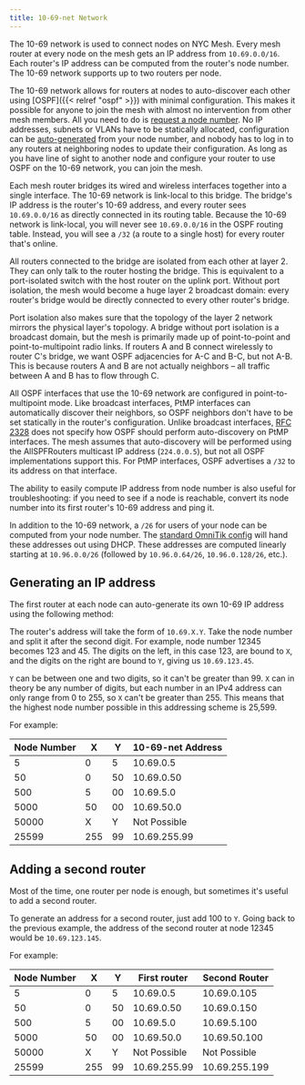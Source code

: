 ```yaml
---
title: 10-69-net Network
---
```


The 10-69 network is used to connect nodes on NYC Mesh. Every mesh router at every node on the mesh gets an IP address from `10.69.0.0/16`. Each router's IP address can be computed from the router's node number. The 10-69 network supports up to two routers per node.

The 10-69 network allows for routers at nodes to auto-discover each other using [OSPF]({{< relref "ospf" >}}) with minimal configuration. This makes it possible for anyone to join the mesh with almost no intervention from other mesh members. All you need to do is [request a node number](https://nycmesh.net/join). No IP addresses, subnets or VLANs have to be statically allocated, configuration can be [auto-generated](https://configgen.nycmesh.net) from your node number, and nobody has to log in to any routers at neighboring nodes to update their configuration. As long as you have line of sight to another node and configure your router to use OSPF on the 10-69 network, you can join the mesh.

Each mesh router bridges its wired and wireless interfaces together into a single interface. The 10-69 network is link-local to this bridge. The bridge's IP address is the router's 10-69 address, and every router sees `10.69.0.0/16` as directly connected in its routing table. Because the 10-69 network is link-local, you will never see `10.69.0.0/16` in the OSPF routing table. Instead, you will see a `/32` (a route to a single host) for every router that's online.

All routers connected to the bridge are isolated from each other at layer 2. They can only talk to the router hosting the bridge. This is equivalent to a port-isolated switch with the host router on the uplink port. Without port isolation, the mesh would become a huge layer 2 broadcast domain: every router's bridge would be directly connected to every other router's bridge.

Port isolation also makes sure that the topology of the layer 2 network mirrors the physical layer's topology. A bridge without port isolation is a broadcast domain, but the mesh is primarily made up of point-to-point and point-to-multipoint radio links. If routers A and B connect wirelessly to router C's bridge, we want OSPF adjacencies for A-C and B-C, but not A-B. This is because routers A and B are not actually neighbors – all traffic between A and B has to flow through C.

All OSPF interfaces that use the 10-69 network are configured in point-to-multipoint mode. Like broadcast interfaces, PtMP interfaces can automatically discover their neighbors, so OSPF neighbors don't have to be set statically in the router's configuration. Unlike broadcast interfaces,  [RFC 2328](https://tools.ietf.org/html/rfc2328) does not specify how OSPF should perform auto-discovery on PtMP interfaces. The mesh assumes that auto-discovery will be performed using the AllSPFRouters multicast IP address (`224.0.0.5`), but not all OSPF implementations support this. For PtMP interfaces, OSPF advertises a `/32` to its address on that interface.

The ability to easily compute IP address from node number is also useful for troubleshooting: if you need to see if a node is reachable, convert its node number into its first router's 10-69 address and ping it.

In addition to the 10-69 network, a `/26` for users of your node can be computed from your node number. The [standard OmniTik config](https://configgen.nycmesh.net/?device=Omnitik5AC&template=rooftop-ospf.rsc.tmpl) will hand these addresses out using DHCP. These addresses are computed linearly starting at `10.96.0.0/26` (followed by `10.96.0.64/26`, `10.96.0.128/26`, etc.).

## Generating an IP address

The first router at each node can auto-generate its own 10-69 IP address using the following method:

The router's address will take the form of `10.69.X.Y`. Take the node number and split it after the second digit. For example, node number 12345 becomes 123 and 45. The digits on the left, in this case 123, are bound to `X`, and the digits on the right are bound to `Y`, giving us `10.69.123.45`.

`Y` can be between one and two digits, so it can't be greater than 99. `X` can in theory be any number of digits, but each number in an IPv4 address can only range from 0 to 255, so `X` can't be greater than 255. This means that the highest node number possible in this addressing scheme is 25,599.

For example:

|Node Number|X|Y|10-69-net Address|
|---|---|---|---|
|5|0|5|10.69.0.5|
|50|0|50|10.69.0.50|
|500|5|00|10.69.5.0|
|5000|50|00|10.69.50.0|
|50000|X|Y|Not Possible|
|25599|255|99|10.69.255.99|

## Adding a second router

Most of the time, one router per node is enough, but sometimes it's useful to add a second router.

To generate an address for a second router, just add 100 to `Y`. Going back to the previous example, the address of the second router at node 12345 would be `10.69.123.145`.

For example:

|Node Number|X|Y|First router|Second Router|
|---|---|---|---|---|
|5|0|5|10.69.0.5|10.69.0.105|
|50|0|50|10.69.0.50|10.69.0.150|
|500|5|00|10.69.5.0|10.69.5.100|
|5000|50|00|10.69.50.0|10.69.50.100|
|50000|X|Y|Not Possible|Not Possible|
|25599|255|99|10.69.255.99|10.69.255.199|
